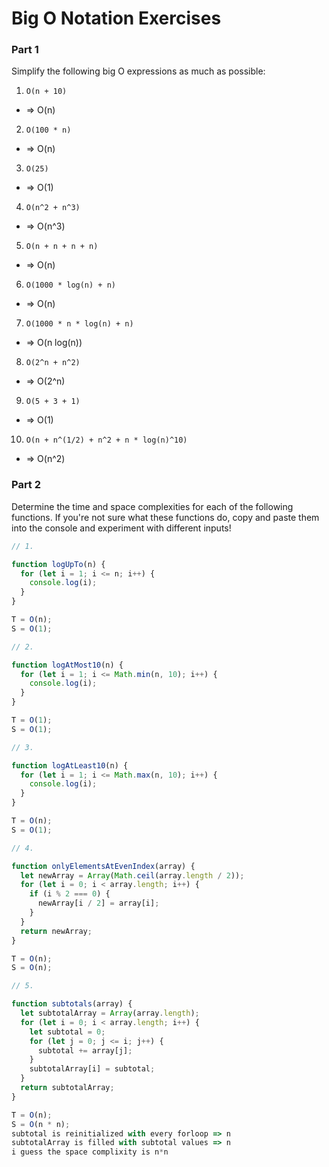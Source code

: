 # Big O Notation Exercises

### Part 1

Simplify the following big O expressions as much as possible:

1. `O(n + 10)`

- => O(n)

2. `O(100 * n)`

- => O(n)

3. `O(25)`

- => O(1)

4. `O(n^2 + n^3)`

- => O(n^3)

5. `O(n + n + n + n)`

- => O(n)

6. `O(1000 * log(n) + n)`

- => O(n)

7. `O(1000 * n * log(n) + n)`

- => O(n log(n))

8. `O(2^n + n^2)`

- => O(2^n)

9. `O(5 + 3 + 1)`

- => O(1)

10. `O(n + n^(1/2) + n^2 + n * log(n)^10)`

- => O(n^2)

### Part 2

Determine the time and space complexities for each of the following functions. If you're not sure what these functions do, copy and paste them into the console and experiment with different inputs!

```js
// 1.

function logUpTo(n) {
  for (let i = 1; i <= n; i++) {
    console.log(i);
  }
}

T = O(n);
S = O(1);

// 2.

function logAtMost10(n) {
  for (let i = 1; i <= Math.min(n, 10); i++) {
    console.log(i);
  }
}

T = O(1);
S = O(1);

// 3.

function logAtLeast10(n) {
  for (let i = 1; i <= Math.max(n, 10); i++) {
    console.log(i);
  }
}

T = O(n);
S = O(1);

// 4.

function onlyElementsAtEvenIndex(array) {
  let newArray = Array(Math.ceil(array.length / 2));
  for (let i = 0; i < array.length; i++) {
    if (i % 2 === 0) {
      newArray[i / 2] = array[i];
    }
  }
  return newArray;
}

T = O(n);
S = O(n);

// 5.

function subtotals(array) {
  let subtotalArray = Array(array.length);
  for (let i = 0; i < array.length; i++) {
    let subtotal = 0;
    for (let j = 0; j <= i; j++) {
      subtotal += array[j];
    }
    subtotalArray[i] = subtotal;
  }
  return subtotalArray;
}

T = O(n);
S = O(n * n);
subtotal is reinitialized with every forloop => n
subtotalArray is filled with subtotal values => n
i guess the space complixity is n*n
```
